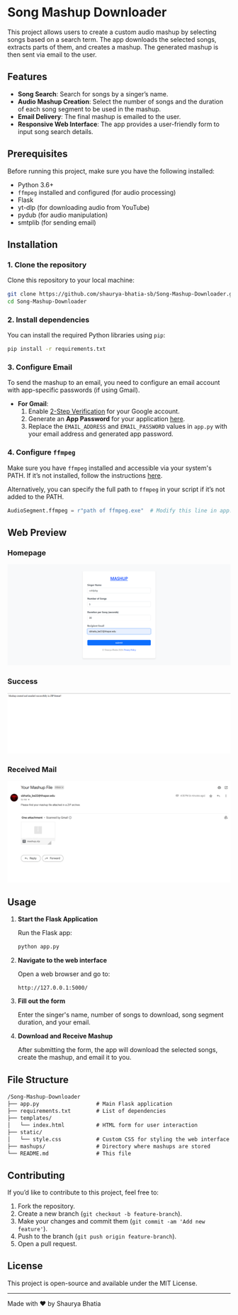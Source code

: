 
# Song Mashup Downloader

This project allows users to create a custom audio mashup by selecting songs based on a search term. The app downloads the selected songs, extracts parts of them, and creates a mashup. The generated mashup is then sent via email to the user.

## Features

- **Song Search**: Search for songs by a singer’s name.
- **Audio Mashup Creation**: Select the number of songs and the duration of each song segment to be used in the mashup.
- **Email Delivery**: The final mashup is emailed to the user.
- **Responsive Web Interface**: The app provides a user-friendly form to input song search details.

## Prerequisites

Before running this project, make sure you have the following installed:

- Python 3.6+
- `ffmpeg` installed and configured (for audio processing)
- Flask
- yt-dlp (for downloading audio from YouTube)
- pydub (for audio manipulation)
- smtplib (for sending email)

## Installation

### 1. Clone the repository

Clone this repository to your local machine:

```bash
git clone https://github.com/shaurya-bhatia-sb/Song-Mashup-Downloader.git
cd Song-Mashup-Downloader
```

### 2. Install dependencies

You can install the required Python libraries using `pip`:

```bash
pip install -r requirements.txt
```

### 3. Configure Email

To send the mashup to an email, you need to configure an email account with app-specific passwords (if using Gmail). 

- **For Gmail**:
  1. Enable [2-Step Verification](https://myaccount.google.com/security) for your Google account.
  2. Generate an **App Password** for your application [here](https://myaccount.google.com/security).
  3. Replace the `EMAIL_ADDRESS` and `EMAIL_PASSWORD` values in `app.py` with your email address and generated app password.

### 4. Configure `ffmpeg`

Make sure you have `ffmpeg` installed and accessible via your system's PATH. If it’s not installed, follow the instructions [here](https://ffmpeg.org/download.html).

Alternatively, you can specify the full path to `ffmpeg` in your script if it’s not added to the PATH.

```python
AudioSegment.ffmpeg = r"path of ffmpeg.exe"  # Modify this line in app.py
```


## Web Preview

### Homepage
![Homepage](Mashup%20songs/screenshots/Homepage.png)

### Success
![Success](Mashup%20songs/screenshots/Success.png)

### Received Mail
![Success](Mashup%20songs/screenshots/Mail.png)



## Usage

1. **Start the Flask Application**

   Run the Flask app:

   ```bash
   python app.py
   ```

2. **Navigate to the web interface**

   Open a web browser and go to:

   ```
   http://127.0.0.1:5000/
   ```

3. **Fill out the form**

   Enter the singer's name, number of songs to download, song segment duration, and your email. 

4. **Download and Receive Mashup**

   After submitting the form, the app will download the selected songs, create the mashup, and email it to you.

## File Structure

```plaintext
/Song-Mashup-Downloader
├── app.py                  # Main Flask application
├── requirements.txt        # List of dependencies
├── templates/
│   └── index.html          # HTML form for user interaction
├── static/
│   └── style.css           # Custom CSS for styling the web interface
├── mashups/                # Directory where mashups are stored
└── README.md               # This file
```

## Contributing

If you’d like to contribute to this project, feel free to:

1. Fork the repository.
2. Create a new branch (`git checkout -b feature-branch`).
3. Make your changes and commit them (`git commit -am 'Add new feature'`).
4. Push to the branch (`git push origin feature-branch`).
5. Open a pull request.

## License

This project is open-source and available under the MIT License. 

---

Made with ❤️ by Shaurya Bhatia

